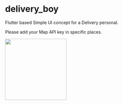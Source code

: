 # delivery_boy

Flutter based Simple UI concept for a Delivery personal.

Please add your Map API key in specific places. 

<img src="https://image-url.type](https://github.com/zumrywahid/delivery_boy/blob/8c848df9298ab448f2b686f60f72cd415803e911/screen1.png" width="200">
